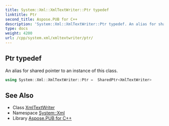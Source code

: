 ```yaml
---
title: System::Xml::XmlTextWriter::Ptr typedef
linktitle: Ptr
second_title: Aspose.PUB for C++
description: 'System::Xml::XmlTextWriter::Ptr typedef. An alias for shared pointer to an instance of this class in C++.'
type: docs
weight: 4200
url: /cpp/system.xml/xmltextwriter/ptr/
---
```

## Ptr typedef


An alias for shared pointer to an instance of this class.

```cpp
using System::Xml::XmlTextWriter::Ptr =  SharedPtr<XmlTextWriter>
```

## See Also

* Class [XmlTextWriter](../)
* Namespace [System::Xml](../../)
* Library [Aspose.PUB for C++](../../../)
